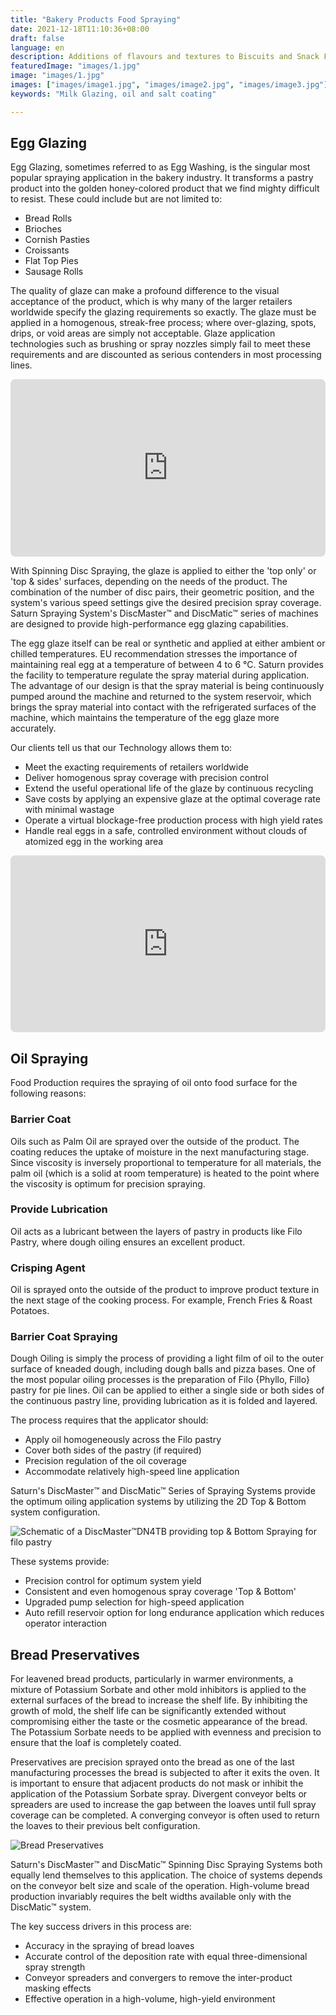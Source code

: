 ```yaml
---
title: "Bakery Products Food Spraying"
date: 2021-12-18T11:10:36+08:00
draft: false
language: en
description: Additions of flavours and textures to Biscuits and Snack Foods
featuredImage: "images/1.jpg"
image: "images/1.jpg"
images: ["images/image1.jpg", "images/image2.jpg", "images/image3.jpg"]
keywords: "Milk Glazing, oil and salt coating"

---
```

<div id="eggglazing"></div>

## Egg Glazing

Egg Glazing, sometimes referred to as Egg Washing, is the singular most popular spraying application in the bakery industry. It transforms a pastry product into the golden honey-colored product that we find mighty difficult to resist. These could include but are not limited to:

- Bread Rolls
- Brioches
- Cornish Pasties
- Croissants
- Flat Top Pies
- Sausage Rolls

The quality of glaze can make a profound difference to the visual acceptance of the product, which is why many of the larger retailers worldwide specify the glazing requirements so exactly. The glaze must be applied in a homogenous, streak-free process; where over-glazing, spots, drips, or void areas are simply not acceptable. Glaze application technologies such as brushing or spray nozzles simply fail to meet these requirements and are discounted as serious contenders in most processing lines.

<div style="position: relative; padding-bottom: 56.25%; height: 0;">
  <iframe src="https://www.youtube.com/embed/pvMzPnTtPvw" style="position: absolute; top: 0; left: 0; width: 100%; height: 100%; border: 0; border-radius: 8px;" allowfullscreen="" frameborder="0"></iframe>
</div>

With Spinning Disc Spraying, the glaze is applied to either the 'top only' or 'top & sides' surfaces, depending on the needs of the product. The combination of the number of disc pairs, their geometric position, and the system's various speed settings give the desired precision spray coverage. Saturn Spraying System's DiscMaster™ and DiscMatic™ series of machines are designed to provide high-performance egg glazing capabilities.

The egg glaze itself can be real or synthetic and applied at either ambient or chilled temperatures. EU recommendation stresses the importance of maintaining real egg at a temperature of between 4 to 6 °C. Saturn provides the facility to temperature regulate the spray material during application. The advantage of our design is that the spray material is being continuously pumped around the machine and returned to the system reservoir, which brings the spray material into contact with the refrigerated surfaces of the machine, which maintains the temperature of the egg glaze more accurately.

Our clients tell us that our Technology allows them to:

- Meet the exacting requirements of retailers worldwide
- Deliver homogenous spray coverage with precision control
- Extend the useful operational life of the glaze by continuous recycling
- Save costs by applying an expensive glaze at the optimal coverage rate with minimal wastage
- Operate a virtual blockage-free production process with high yield rates
- Handle real eggs in a safe, controlled environment without clouds of atomized egg in the working area
<div id="oilspraying"></div>
<div style="position: relative; padding-bottom: 56.25%; height: 0;" class="mb-12">
  <iframe src="https://www.youtube.com/embed/hueXws6cXNE" style="position: absolute; top: 0; left: 0; width: 100%; height: 100%; border: 0; border-radius: 8px;" allowfullscreen="" frameborder="0"></iframe>
</div>

<!-- Oil Gazing -->


## Oil Spraying

Food Production requires the spraying of oil onto food surface for the following reasons:

### Barrier Coat

Oils such as Palm Oil are sprayed over the outside of the product. The coating reduces the uptake of moisture in the next manufacturing stage. Since viscosity is inversely proportional to temperature for all materials, the palm oil (which is a solid at room temperature) is heated to the point where the viscosity is optimum for precision spraying.

### Provide Lubrication

Oil acts as a lubricant between the layers of pastry in products like Filo Pastry, where dough oiling ensures an excellent product.

### Crisping Agent

Oil is sprayed onto the outside of the product to improve product texture in the next stage of the cooking process. For example, French Fries & Roast Potatoes.

### Barrier Coat Spraying

Dough Oiling is simply the process of providing a light film of oil to the outer surface of kneaded dough, including dough balls and pizza bases. One of the most popular oiling processes is the preparation of Filo {Phyllo, Fillo} pastry for pie lines. Oil can be applied to either a single side or both sides of the continuous pastry line, providing lubrication as it is folded and layered.

The process requires that the applicator should:

- Apply oil homogeneously across the Filo pastry
- Cover both sides of the pastry (if required)
- Precision regulation of the oil coverage
- Accommodate relatively high-speed line application

Saturn's DiscMaster™ and DiscMatic™ Series of Spraying Systems provide the optimum oiling application systems by utilizing the 2D Top & Bottom system configuration.

![Schematic of a DiscMaster™DN4TB providing top & Bottom Spraying for filo pastry](images/2.jpg)
<div id="breadpreservations"></div>

These systems provide:

- Precision control for optimum system yield
- Consistent and even homogenous spray coverage 'Top & Bottom'
- Upgraded pump selection for high-speed application
- Auto refill reservoir option for long endurance application which reduces operator interaction


<!-- Bread Preservatives -->

## Bread Preservatives

For leavened bread products, particularly in warmer environments, a mixture of Potassium Sorbate and other mold inhibitors is applied to the external surfaces of the bread to increase the shelf life. By inhibiting the growth of mold, the shelf life can be significantly extended without compromising either the taste or the cosmetic appearance of the bread. The Potassium Sorbate needs to be applied with evenness and precision to ensure that the loaf is completely coated.

Preservatives are precision sprayed onto the bread as one of the last manufacturing processes the bread is subjected to after it exits the oven. It is important to ensure that adjacent products do not mask or inhibit the application of the Potassium Sorbate spray. Divergent conveyor belts or spreaders are used to increase the gap between the loaves until full spray coverage can be completed. A converging conveyor is often used to return the loaves to their previous belt configuration.

![Bread Preservatives](images/3.jpg)

Saturn's DiscMaster™ and DiscMatic™ Spinning Disc Spraying Systems both equally lend themselves to this application. The choice of systems depends on the conveyor belt size and scale of the operation. High-volume bread production invariably requires the belt widths available only with the DiscMatic™ system.

The key success drivers in this process are:

- Accuracy in the spraying of bread loaves
- Accurate control of the deposition rate with equal three-dimensional spray strength
- Conveyor spreaders and convergers to remove the inter-product masking effects
- Effective operation in a high-volume, high-yield environment

